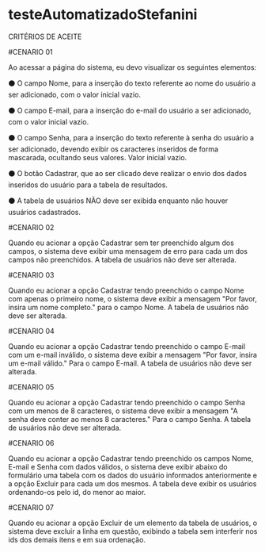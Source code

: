 # testeAutomatizadoStefanini

CRITÉRIOS DE ACEITE

#CENARIO 01

Ao acessar a página do sistema, eu devo visualizar os seguintes elementos:

⚫ O campo Nome, para a inserção do texto referente ao nome do usuário a ser adicionado, com o valor inicial
vazio.

⚫ O campo E-mail, para a inserção do e-mail do usuário a ser adicionado, com o valor inicial vazio.

⚫ O campo Senha, para a inserção do texto referente à senha do usuário a ser adicionado, devendo exibir os
caracteres inseridos de forma mascarada, ocultando seus valores. Valor inicial vazio.

⚫ O botão Cadastrar, que ao ser clicado deve realizar o envio dos dados inseridos do usuário para a tabela de
resultados.

⚫ A tabela de usuários NÃO deve ser exibida enquanto não houver usuários cadastrados.

#CENARIO 02

Quando eu acionar a opção Cadastrar sem ter preenchido algum dos campos, o sistema deve exibir uma
mensagem de erro para cada um dos campos não preenchidos. A tabela de usuários não deve ser alterada.

#CENARIO 03

Quando eu acionar a opção Cadastrar tendo preenchido o campo Nome com apenas o primeiro nome, o sistema
deve exibir a mensagem "Por favor, insira um nome completo." para o campo Nome. A tabela de usuários não
deve ser alterada.

#CENARIO 04

Quando eu acionar a opção Cadastrar tendo preenchido o campo E-mail com um e-mail inválido, o sistema deve
exibir a mensagem "Por favor, insira um e-mail válido." Para o campo E-mail. A tabela de usuários não deve ser
alterada.

#CENARIO 05

Quando eu acionar a opção Cadastrar tendo preenchido o campo Senha com um menos de 8 caracteres, o sistema
deve exibir a mensagem "A senha deve conter ao menos 8 caracteres." Para o campo Senha. A tabela de
usuários não deve ser alterada.

#CENARIO 06

Quando eu acionar a opção Cadastrar tendo preenchido os campos Nome, E-mail e Senha com dados válidos, o
sistema deve exibir abaixo do formulário uma tabela com os dados do usuário informados anteriormente e a opção
Excluir para cada um dos mesmos. A tabela deve exibir os usuários ordenando-os pelo id, do menor ao maior.

#CENARIO 07

Quando eu acionar a opção Excluir de um elemento da tabela de usuários, o sistema deve excluir a linha em
questão, exibindo a tabela sem interferir nos ids dos demais itens e em sua ordenação.
